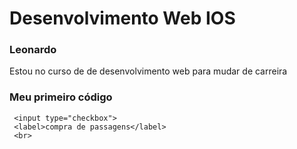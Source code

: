 # Desenvolvimento Web IOS

### Leonardo

Estou no curso de de desenvolvimento web para mudar 
de carreira

### Meu primeiro código

```
 <input type="checkbox">
 <label>compra de passagens</label>
 <br>
```